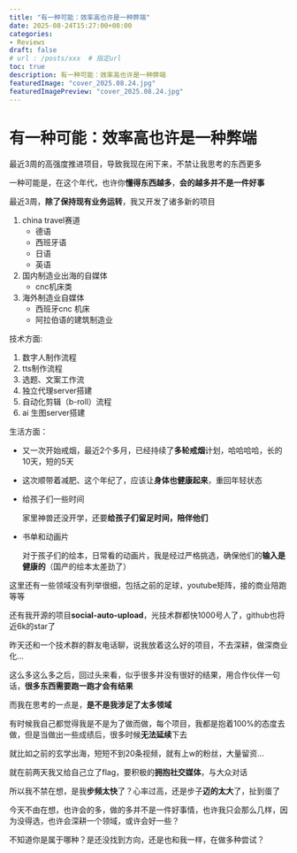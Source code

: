 ```yaml
---
title: "有一种可能：效率高也许是一种弊端"
date: 2025-08-24T15:27:00+08:00
categories:
- Reviews
draft: false
# url : /posts/xxx  # 指定url
toc: true
description: 有一种可能：效率高也许是一种弊端
featuredImage: "cover_2025.08.24.jpg"
featuredImagePreview: "cover_2025.08.24.jpg"
---
```

# 有一种可能：效率高也许是一种弊端

最近3周的高强度推进项目，导致我现在闲下来，不禁让我思考的东西更多

一种可能是，在这个年代，也许你**懂得东西越多**，**会的越多并不是一件好事**

最近3周，**除了保持现有业务运转**，我又开发了诸多新的项目

1. china travel赛道
   - 德语
   - 西班牙语
   - 日语
   - 英语
2. 国内制造业出海的自媒体
   - cnc机床类
3. 海外制造业自媒体
   - 西班牙cnc 机床
   - 阿拉伯语的建筑制造业



技术方面:

1. 数字人制作流程
2. tts制作流程
3. 选题、文案工作流
4. 独立代理server搭建
5. 自动化剪辑（b-roll）流程
6. ai 生图server搭建



生活方面：

- 又一次开始戒烟，最近2个多月，已经持续了**多轮戒烟**计划，哈哈哈哈，长的10天，短的5天

- 这次顺带着减肥、这个年纪了，应该让**身体也健康起来**，重回年轻状态

- 给孩子们一些时间

  家里神兽还没开学，还要**给孩子们留足时间，陪伴他们**

- 书单和动画片

  对于孩子们的绘本，日常看的动画片，我是经过严格挑选，确保他们的**输入是健康的**（国产的绘本太差劲了）



这里还有一些领域没有列举很细，包括之前的足球，youtube矩阵，接的商业陪跑等等



还有我开源的项目**social-auto-upload**，光技术群都快1000号人了，github也将近6k的star了



昨天还和一个技术群的群友电话聊，说我放着这么好的项目，不去深耕，做深商业化...



这么多这么多之后，回过头来看，似乎很多并没有很好的结果，用合作伙伴一句话，**很多东西需要跑一跑才会有结果**

而我在思考的一点是，**是不是我涉足了太多领域**



有时候我自己都觉得我是不是为了做而做，每个项目，我都是抱着100%的态度去做，但是当做出一些成绩后，很多时候**无法延续**下去

就比如之前的玄学出海，短短不到20条视频，就有上w的粉丝，大量留资...



就在前两天我又给自己立了flag，要积极的**拥抱社交媒体**，与大众对话



所以我不禁在想，是我**步频太快**了？心率过高，还是步子**迈的太大**了，扯到蛋了



今天不由在想，也许会的多，做的多并不是一件好事情，也许我只会那么几样，因为没得选，也许会深耕一个领域，或许会好一些？

不知道你是属于哪种？是还没找到方向，还是也和我一样，在做多种尝试？



